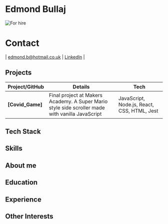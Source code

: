 # Edmond Bullaj

![For hire](https://img.shields.io/badge/Employment_Status-Nil-red)

# Contact

| edmond.b@hotmail.co.uk | [LinkedIn](https://www.linkedin.com/in/edmond-bullaj-2402a811a/) | 

## Projects

| Project/GitHub          | Details                                                                                         | Tech                                |
| ----------------------- | ----------------------------------------------------------------------------------------------- | ----------------------------------- |
|**[Covid_Game]**         | Final project at Makers Academy. A Super Mario style side scroller made with vanilla JavaScript | JavaScript, Node.js, React, CSS, HTML, Jest | 

## Tech Stack

## Skills

## About me

## Education

## Experience

## Other Interests